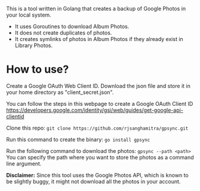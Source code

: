 This is a tool written in Golang that creates a backup of Google Photos in your local system. 
- It uses Goroutines to download Album Photos.
- It does not create duplicates of photos.
- It creates symlinks of photos in Album Photos if they already exist in Library Photos.

# How to use?
Create a Google OAuth Web Client ID. Download the json file and store it in your home directory as "client_secret.json".

You can follow the steps in this webpage to create a Google OAuth Client ID 
https://developers.google.com/identity/gsi/web/guides/get-google-api-clientid

Clone this repo:
`git clone https://github.com/rjsanghamitra/gpsync.git`

Run this command to create the binary:
`go install gpsync`

Run the following command to download the photos:
`gpsync --path <path>`
You can specify the path where you want to store the photos as a command line argument.

**Disclaimer:** Since this tool uses the Google Photos API, which is known to be slightly buggy, it might not download all the photos in your account. 
